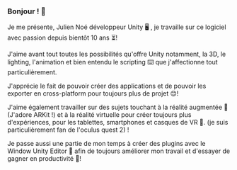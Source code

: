 ### Bonjour ! 👋

Je me présente, Julien Noé développeur Unity 🖥 , je travaille sur ce logiciel avec passion depuis bientôt 10 ans ⏳!

J'aime avant tout toutes les possibilités qu'offre Unity notamment, la 3D, le lighting, l'animation et bien entendu le scripting ⌨️ que j'affectionne tout particulièrement.

J'apprécie le fait de pouvoir créer des applications et de pouvoir les exporter en cross-platform pour toujours plus de projet 😊!

J'aime également travailler sur des sujets touchant à la réalité augmentée 📱 (J'adore ARKit !) et à la réalité virtuelle pour créer toujours plus d'expériences, pour les tablettes, smartphones et casques de VR 🥽. (je suis particulièrement fan de l'oculus quest 2) !

Je passe aussi une partie de mon temps à créer des plugins avec le Window Unity Editor 📝 afin de toujours améliorer mon travail et d'essayer de gagner en productivité  🚀!
